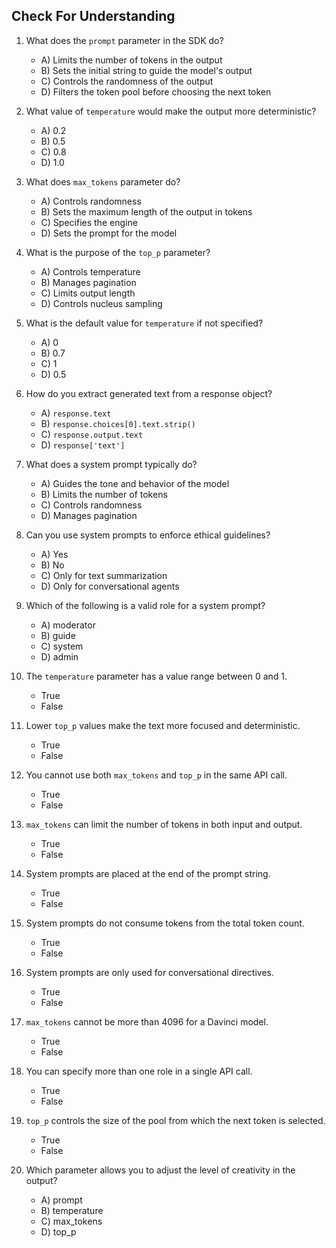 ## Check For Understanding

1. What does the `prompt` parameter in the SDK do?
    - A) Limits the number of tokens in the output
    - B) Sets the initial string to guide the model's output
    - C) Controls the randomness of the output
    - D) Filters the token pool before choosing the next token

2. What value of `temperature` would make the output more deterministic?
    - A) 0.2
    - B) 0.5
    - C) 0.8
    - D) 1.0

3. What does `max_tokens` parameter do?
    - A) Controls randomness
    - B) Sets the maximum length of the output in tokens
    - C) Specifies the engine
    - D) Sets the prompt for the model

4. What is the purpose of the `top_p` parameter?
    - A) Controls temperature
    - B) Manages pagination
    - C) Limits output length
    - D) Controls nucleus sampling

5. What is the default value for `temperature` if not specified?
    - A) 0
    - B) 0.7
    - C) 1
    - D) 0.5

6. How do you extract generated text from a response object?
    - A) `response.text`
    - B) `response.choices[0].text.strip()`
    - C) `response.output.text`
    - D) `response['text']`

7. What does a system prompt typically do?
    - A) Guides the tone and behavior of the model
    - B) Limits the number of tokens
    - C) Controls randomness
    - D) Manages pagination

8. Can you use system prompts to enforce ethical guidelines?
    - A) Yes
    - B) No
    - C) Only for text summarization
    - D) Only for conversational agents

9. Which of the following is a valid role for a system prompt?
   - A) moderator
   - B) guide
   - C) system
   - D) admin

10. The `temperature` parameter has a value range between 0 and 1.  
    - True
    - False

11. Lower `top_p` values make the text more focused and deterministic.
    - True
    - False

12. You cannot use both `max_tokens` and `top_p` in the same API call.
    - True
    - False

13. `max_tokens` can limit the number of tokens in both input and output.
    - True
    - False

14. System prompts are placed at the end of the prompt string.
    - True
    - False

15. System prompts do not consume tokens from the total token count.
    - True
    - False

16. System prompts are only used for conversational directives.
    - True
    - False

17. `max_tokens` cannot be more than 4096 for a Davinci model.
    - True
    - False

18. You can specify more than one role in a single API call.
    - True
    - False

19. `top_p` controls the size of the pool from which the next token is selected.
    - True
    - False

20. Which parameter allows you to adjust the level of creativity in the output?
    - A) prompt
    - B) temperature
    - C) max_tokens
    - D) top_p
